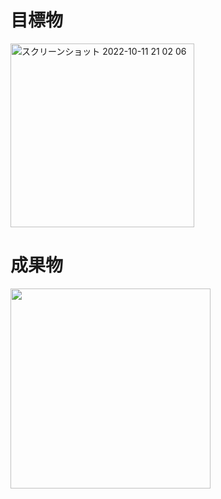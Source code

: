 # 目標物
<img width="294" alt="スクリーンショット 2022-10-11 21 02 06" src="https://user-images.githubusercontent.com/82959924/195084361-c31264cd-98ed-4101-bc24-9ffc746e1926.png">

# 成果物
<img src="https://user-images.githubusercontent.com/82959924/132472959-708b98be-99b8-44af-b449-264f0c0ac61b.png" width="320px">
